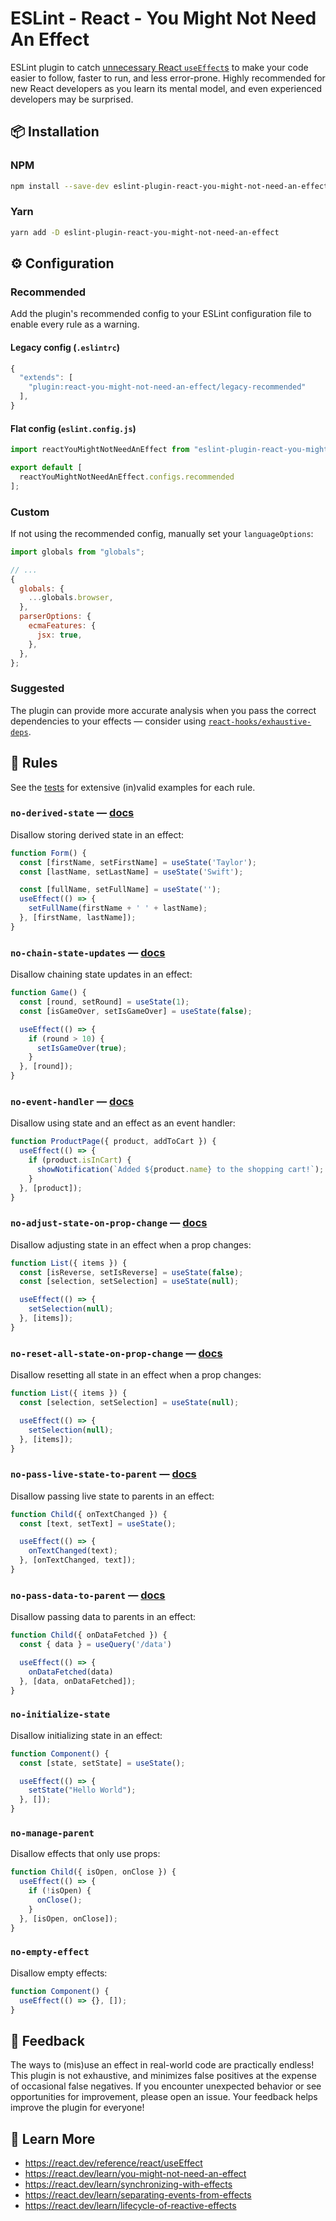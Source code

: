 # ESLint - React - You Might Not Need An Effect

ESLint plugin to catch [unnecessary React `useEffect`s](https://react.dev/learn/you-might-not-need-an-effect) to make your code easier to follow, faster to run, and less error-prone. Highly recommended for new React developers as you learn its mental model, and even experienced developers may be surprised.

## 📦 Installation

### NPM

```bash
npm install --save-dev eslint-plugin-react-you-might-not-need-an-effect
```

### Yarn

```bash
yarn add -D eslint-plugin-react-you-might-not-need-an-effect
```

## ⚙️ Configuration

### Recommended

Add the plugin's recommended config to your ESLint configuration file to enable every rule as a warning.

#### Legacy config (`.eslintrc`)

```js
{
  "extends": [
    "plugin:react-you-might-not-need-an-effect/legacy-recommended"
  ],
}
```

#### Flat config (`eslint.config.js`)

```js
import reactYouMightNotNeedAnEffect from "eslint-plugin-react-you-might-not-need-an-effect";

export default [
  reactYouMightNotNeedAnEffect.configs.recommended
];
```

### Custom

If not using the recommended config, manually set your `languageOptions`:

```js
import globals from "globals";

// ...
{
  globals: {
    ...globals.browser,
  },
  parserOptions: {
    ecmaFeatures: {
      jsx: true,
    },
  },
};
```

### Suggested

The plugin can provide more accurate analysis when you pass the correct dependencies to your effects — consider using [`react-hooks/exhaustive-deps`](https://www.npmjs.com/package/eslint-plugin-react-hooks).

## 🔎 Rules

See the [tests](./test) for extensive (in)valid examples for each rule.

### `no-derived-state` — [docs](https://react.dev/learn/you-might-not-need-an-effect#updating-state-based-on-props-or-state)

Disallow storing derived state in an effect:

```js
function Form() {
  const [firstName, setFirstName] = useState('Taylor');
  const [lastName, setLastName] = useState('Swift');

  const [fullName, setFullName] = useState('');
  useEffect(() => {
    setFullName(firstName + ' ' + lastName);
  }, [firstName, lastName]);
}
```

### `no-chain-state-updates` — [docs](https://react.dev/learn/you-might-not-need-an-effect#chains-of-computations)

Disallow chaining state updates in an effect:

```js
function Game() {
  const [round, setRound] = useState(1);
  const [isGameOver, setIsGameOver] = useState(false);

  useEffect(() => {
    if (round > 10) {
      setIsGameOver(true);
    }
  }, [round]);
}
```

### `no-event-handler` — [docs](https://react.dev/learn/you-might-not-need-an-effect#sharing-logic-between-event-handlers)

Disallow using state and an effect as an event handler:

```js
function ProductPage({ product, addToCart }) {
  useEffect(() => {
    if (product.isInCart) {
      showNotification(`Added ${product.name} to the shopping cart!`);
    }
  }, [product]);
}
```

### `no-adjust-state-on-prop-change` — [docs](https://react.dev/learn/you-might-not-need-an-effect#adjusting-some-state-when-a-prop-changes)

Disallow adjusting state in an effect when a prop changes:

```js
function List({ items }) {
  const [isReverse, setIsReverse] = useState(false);
  const [selection, setSelection] = useState(null);

  useEffect(() => {
    setSelection(null);
  }, [items]);
}
```

### `no-reset-all-state-on-prop-change` — [docs](https://react.dev/learn/you-might-not-need-an-effect#resetting-all-state-when-a-prop-changes)

Disallow resetting all state in an effect when a prop changes:

```js
function List({ items }) {
  const [selection, setSelection] = useState(null);

  useEffect(() => {
    setSelection(null);
  }, [items]);
}
```

### `no-pass-live-state-to-parent` — [docs](https://react.dev/learn/you-might-not-need-an-effect#notifying-parent-components-about-state-changes)

Disallow passing live state to parents in an effect:

```js
function Child({ onTextChanged }) {
  const [text, setText] = useState();

  useEffect(() => {
    onTextChanged(text);
  }, [onTextChanged, text]);
}
```

### `no-pass-data-to-parent` — [docs](https://react.dev/learn/you-might-not-need-an-effect#passing-data-to-the-parent)

Disallow passing data to parents in an effect:

```js
function Child({ onDataFetched }) {
  const { data } = useQuery('/data')

  useEffect(() => {
    onDataFetched(data)
  }, [data, onDataFetched]);
}
```

### `no-initialize-state`

Disallow initializing state in an effect:

```js
function Component() {
  const [state, setState] = useState();

  useEffect(() => {
    setState("Hello World");
  }, []);
}
```

### `no-manage-parent`

Disallow effects that only use props:

```js
function Child({ isOpen, onClose }) {
  useEffect(() => {
    if (!isOpen) {
      onClose();
    }
  }, [isOpen, onClose]);
}
```

### `no-empty-effect`

Disallow empty effects:

```js
function Component() {
  useEffect(() => {}, []);
}
```

## 💬 Feedback

The ways to (mis)use an effect in real-world code are practically endless! This plugin is not exhaustive, and minimizes false positives at the expense of occasional false negatives. If you encounter unexpected behavior or see opportunities for improvement, please open an issue. Your feedback helps improve the plugin for everyone!

## 📖 Learn More

- https://react.dev/reference/react/useEffect
- https://react.dev/learn/you-might-not-need-an-effect
- https://react.dev/learn/synchronizing-with-effects
- https://react.dev/learn/separating-events-from-effects
- https://react.dev/learn/lifecycle-of-reactive-effects
